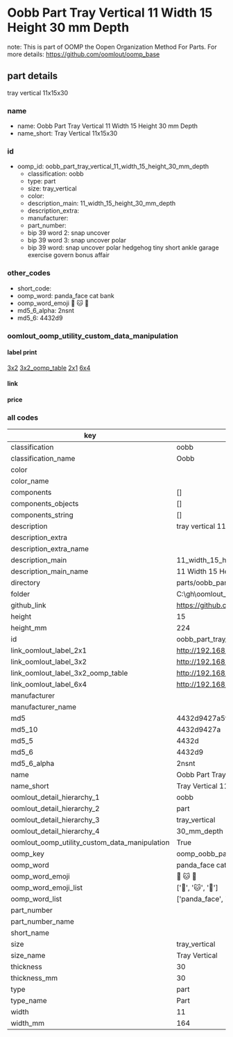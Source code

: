 # Oobb Part Tray Vertical 11 Width 15 Height 30 mm Depth  

note: This is part of OOMP the Oopen Organization Method For Parts. For more details: https://github.com/oomlout/oomp_base

##  part details
  



tray vertical 11x15x30



### name
* name: Oobb Part Tray Vertical 11 Width 15 Height 30 mm Depth
* name_short: Tray Vertical 11x15x30 
### id
* oomp_id: oobb_part_tray_vertical_11_width_15_height_30_mm_depth
  * classification: oobb
  * type: part
  * size: tray_vertical
  * color: 
  * description_main: 11_width_15_height_30_mm_depth
  * description_extra: 
  * manufacturer: 
  * part_number: 
  * bip 39 word 2: snap uncover
  * bip 39 word 3: snap uncover polar
  * bip 39 word: snap uncover polar hedgehog tiny short ankle garage exercise govern bonus affair

### other_codes
* short_code: 
* oomp_word: panda_face cat bank
* oomp_word_emoji :panda_face: :cat: :bank:
* md5_6_alpha: 2nsnt
* md5_6: 4432d9






### oomlout_oomp_utility_custom_data_manipulation
#### label print
[3x2](http://192.168.1.245:1112/?label=oomp%202nsnt)
[3x2_oomp_table](http://192.168.1.108:1112/?label=oomp%202nsnt)
[2x1](http://192.168.1.242:1112/?label=oomp%202nsnt)
[6x4](http://192.168.1.55:1112/?label=oomp%202nsnt)    

#### link

                              

#### price







### all codes 
| key | value |  
| --- | --- |  
| classification | oobb |  
| classification_name | Oobb |  
| color |  |  
| color_name |  |  
| components | [] |  
| components_objects | [] |  
| components_string | [] |  
| description | tray vertical 11x15x30 |  
| description_extra |  |  
| description_extra_name |  |  
| description_main | 11_width_15_height_30_mm_depth |  
| description_main_name | 11 Width 15 Height 30 mm Depth |  
| directory | parts/oobb_part_tray_vertical_11_width_15_height_30_mm_depth |  
| folder | C:\gh\oomlout_oobb_version_4_generated_parts\parts\oobb_part_tray_vertical_11_width_15_height_30_mm_depth |  
| github_link | https://github.com/oomlout/oomlout_oomp_part_src/tree/main/parts/oobb_part_tray_vertical_11_width_15_height_30_mm_depth |  
| height | 15 |  
| height_mm | 224 |  
| id | oobb_part_tray_vertical_11_width_15_height_30_mm_depth |  
| link_oomlout_label_2x1 | http://192.168.1.242:1112/?label=oomp%202nsnt |  
| link_oomlout_label_3x2 | http://192.168.1.245:1112/?label=oomp%202nsnt |  
| link_oomlout_label_3x2_oomp_table | http://192.168.1.108:1112/?label=oomp%202nsnt |  
| link_oomlout_label_6x4 | http://192.168.1.55:1112/?label=oomp%202nsnt |  
| manufacturer |  |  
| manufacturer_name |  |  
| md5 | 4432d9427a5f61271b7136a94efb2e6a |  
| md5_10 | 4432d9427a |  
| md5_5 | 4432d |  
| md5_6 | 4432d9 |  
| md5_6_alpha | 2nsnt |  
| name | Oobb Part Tray Vertical 11 Width 15 Height 30 mm Depth |  
| name_short | Tray Vertical 11x15x30  |  
| oomlout_detail_hierarchy_1 | oobb |  
| oomlout_detail_hierarchy_2 | part |  
| oomlout_detail_hierarchy_3 | tray_vertical |  
| oomlout_detail_hierarchy_4 | 30_mm_depth |  
| oomlout_oomp_utility_custom_data_manipulation | True |  
| oomp_key | oomp_oobb_part_tray_vertical_11_width_15_height_30_mm_depth |  
| oomp_word | panda_face cat bank |  
| oomp_word_emoji | :panda_face: :cat: :bank: |  
| oomp_word_emoji_list | [':panda_face:', ':cat:', ':bank:'] |  
| oomp_word_list | ['panda_face', 'cat', 'bank'] |  
| part_number |  |  
| part_number_name |  |  
| short_name |  |  
| size | tray_vertical |  
| size_name | Tray Vertical |  
| thickness | 30 |  
| thickness_mm | 30 |  
| type | part |  
| type_name | Part |  
| width | 11 |  
| width_mm | 164 |  
